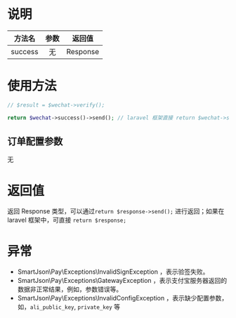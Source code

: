 # 说明

| 方法名 | 参数 | 返回值 |
| :---: | :---: | :---: |
| success | 无 | Response |

# 使用方法

```php
// $result = $wechat->verify();

return $wechat->success()->send(); // laravel 框架直接 return $wechat->success();
```

## 订单配置参数

无

# 返回值

返回 Response 类型，可以通过`return $response->send();` 进行返回；如果在 laravel 框架中，可直接 `return $response;`

# 异常

* SmartJson\Pay\Exceptions\InvalidSignException ，表示验签失败。
* SmartJson\Pay\Exceptions\GatewayException ，表示支付宝服务器返回的数据非正常结果，例如，参数错误等。
* SmartJson\Pay\Exceptions\InvalidConfigException ，表示缺少配置参数，如，`ali_public_key`, `private_key` 等




